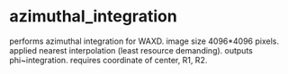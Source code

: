 # azimuthal_integration

performs azimuthal integration for WAXD.
image size 4096*4096 pixels.
applied nearest interpolation (least resource demanding).
outputs phi~integration.
requires coordinate of center, R1, R2.
